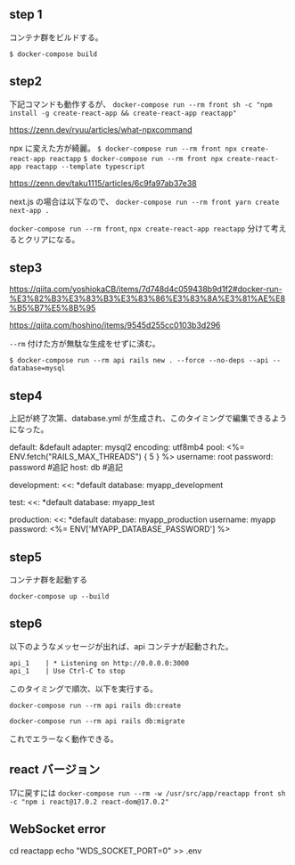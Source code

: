 ## step 1

コンテナ群をビルドする。

`$ docker-compose build`

## step2

下記コマンドも動作するが、
`docker-compose run --rm front sh -c "npm install -g create-react-app && create-react-app reactapp"`

https://zenn.dev/ryuu/articles/what-npxcommand

npx に変えた方が綺麗。
`$ docker-compose run --rm front npx create-react-app reactapp`
`$ docker-compose run --rm front npx create-react-app reactapp --template typescript`

https://zenn.dev/taku1115/articles/6c9fa97ab37e38

next.js の場合は以下なので、
`docker-compose run --rm front yarn create next-app .`

`docker-compose run --rm front`, `npx create-react-app reactapp` 分けて考えるとクリアになる。

## step3

https://qiita.com/yoshiokaCB/items/7d748d4c059438b9d1f2#docker-run-%E3%82%B3%E3%83%B3%E3%83%86%E3%83%8A%E3%81%AE%E8%B5%B7%E5%8B%95

https://qiita.com/hoshino/items/9545d255cc0103b3d296

`--rm` 付けた方が無駄な生成をせずに済む。

`$ docker-compose run --rm api rails new . --force --no-deps --api --database=mysql`

## step4

上記が終了次第、database.yml が生成され、このタイミングで編集できるようになった。

default: &default
  adapter: mysql2
  encoding: utf8mb4
  pool: <%= ENV.fetch("RAILS_MAX_THREADS") { 5 } %>
  username: root
  password: password #追記
  host: db #追記

development:
  <<: *default
  database: myapp_development

test:
  <<: *default
  database: myapp_test

production:
  <<: *default
  database: myapp_production
  username: myapp
  password: <%= ENV['MYAPP_DATABASE_PASSWORD'] %>

## step5

コンテナ群を起動する

`docker-compose up --build`

## step6

以下のようなメッセージが出れば、api コンテナが起動された。

```
api_1    | * Listening on http://0.0.0.0:3000
api_1    | Use Ctrl-C to stop
```

このタイミングで順次、以下を実行する。

`docker-compose run --rm api rails db:create`

`docker-compose run --rm api rails db:migrate`

これでエラーなく動作できる。


## react バージョン
17に戻すには
`docker-compose run --rm -w /usr/src/app/reactapp front sh -c "npm i react@17.0.2 react-dom@17.0.2"`

## WebSocket error
cd reactapp
echo "WDS_SOCKET_PORT=0" >> .env
